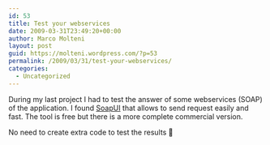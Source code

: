 ```yaml
---
id: 53
title: Test your webservices
date: 2009-03-31T23:49:20+00:00
author: Marco Molteni
layout: post
guid: https://molteni.wordpress.com/?p=53
permalink: /2009/03/31/test-your-webservices/
categories:
  - Uncategorized
---
```

During my last project I had to test the answer of some webservices (SOAP) of the application. I found [SoapUI](https://www.soapui.org/) that allows to send request easily and fast. The tool is free but there is a more complete commercial version.

No need to create extra code to test the results 🙂
